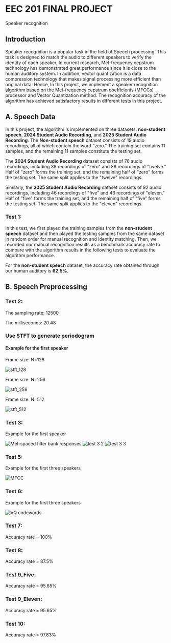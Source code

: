 # EEC 201 FINAL PROJECT
Speaker recognition

## Introduction

Speaker recognition is a popular task in the field of Speech processing. This task is designed to match the audio to different speakers to verify the identity of each speaker. In current research, Mel-frequency cepstrum technology has demonstrated great performance since it is close to the human auditory system. In addition, vector quantization is a data compression technology that makes signal processing more efficient than original data. Hence, In this project, we implement a speaker recognition algorithm based on the Mel-frequency cepstrum coefficients (MFCCs) processor and Vector Quantization method. The recognition accuracy of the algorithm has achieved satisfactory results in different tests in this project.

## A. Speech Data

In this project, the algorithm is implemented on three datasets: **non-student speech**, **2024 Student Audio Recording**, and **2025 Student Audio Recording**. The **Non-student speech** dataset consists of 19 audio recordings, all of which contain the word "zero." The training set contains 11 samples, and the remaining 11 samples constitute the testing set.

The **2024 Student Audio Recording** dataset consists of 76 audio recordings, including 38 recordings of "zero" and 38 recordings of "twelve." Half of "zero" forms the training set, and the remaining half of "zero" forms the testing set. The same split applies to the "twelve" recordings.

Similarly, the **2025 Student Audio Recording** dataset consists of 92 audio recordings, including 46 recordings of "five" and 46 recordings of "eleven." Half of "five" forms the training set, and the remaining half of "five" forms the testing set. The same split applies to the "eleven" recordings.

### Test 1:

In this test, we first played the training samples from the **non-student speech** dataset and then played the testing samples from the same dataset in random order for manual recognition and identity matching. Then, we recorded our manual recognition results as a benchmark accuracy rate to compare with the algorithm results in the following tests to evaluate the algorithm performance.

For the **non-student speech** dataset, the accuracy rate obtained through our human auditory is **62.5%**.

## B. Speech Preprocessing

### Test 2:

The sampling rate: 12500

The milliseconds: 20.48

### Use STFT to generate periodogram

#### Example for the first speaker

Frame size: N=128

![stft_128](https://github.com/dc365710651/EEC-201-FINAL-PROJECT/blob/main/images/stft_128.png)

Frame size: N=256

![stft_256](https://github.com/dc365710651/EEC-201-FINAL-PROJECT/blob/main/images/stft_256.png)

Frame size: N=512

![stft_512](https://github.com/dc365710651/EEC-201-FINAL-PROJECT/blob/main/images/stft_512.png)

### Test 3:

Example for the first speaker

![Mel-spaced filter bank responses](https://github.com/dc365710651/EEC-201-FINAL-PROJECT/blob/main/images/test_3_1.png)
![test 3 2](https://github.com/dc365710651/EEC-201-FINAL-PROJECT/blob/main/images/test_3_2.png)
![test 3 3](https://github.com/dc365710651/EEC-201-FINAL-PROJECT/blob/main/images/test_3_3.png)

### Test 5:

Example for the first three speakers

![MFCC](https://github.com/dc365710651/EEC-201-FINAL-PROJECT/blob/main/images/test_5.png)

### Test 6:

Example for the first three speakers

![VQ codewords](https://github.com/dc365710651/EEC-201-FINAL-PROJECT/blob/main/images/test_6.png)

### Test 7:
Accuracy rate = 100%

### Test 8:
Accuracy rate = 87.5%

### Test 9_Five:
Accuracy rate = 95.65%

### Test 9_Eleven:
Accuracy rate = 95.65%

### Test 10:
Accuracy rate = 97.83%

